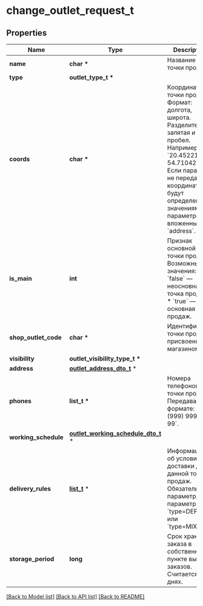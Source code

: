 # change_outlet_request_t

## Properties
Name | Type | Description | Notes
------------ | ------------- | ------------- | -------------
**name** | **char \*** | Название точки продаж.  | 
**type** | **outlet_type_t \*** |  | 
**coords** | **char \*** | Координаты точки продаж.  Формат: долгота, широта. Разделители: запятая и / или пробел. Например, &#x60;20.4522144, 54.7104264&#x60;.  Если параметр не передан, координаты будут определены по значениям параметров, вложенных в &#x60;address&#x60;.  | [optional] 
**is_main** | **int** | Признак основной точки продаж.  Возможные значения:  * &#x60;false&#x60; — неосновная точка продаж. * &#x60;true&#x60; — основная точка продаж.  | [optional] 
**shop_outlet_code** | **char \*** | Идентификатор точки продаж, присвоенный магазином. | [optional] 
**visibility** | **outlet_visibility_type_t \*** |  | [optional] 
**address** | [**outlet_address_dto_t**](outlet_address_dto.md) \* |  | 
**phones** | **list_t \*** | Номера телефонов точки продаж. Передавайте в формате: &#x60;+7 (999) 999-99-99&#x60;.  | 
**working_schedule** | [**outlet_working_schedule_dto_t**](outlet_working_schedule_dto.md) \* |  | 
**delivery_rules** | [**list_t**](outlet_delivery_rule_dto.md) \* | Информация об условиях доставки для данной точки продаж.  Обязательный параметр, если параметр &#x60;type&#x3D;DEPOT&#x60; или &#x60;type&#x3D;MIXED&#x60;.  | [optional] 
**storage_period** | **long** | Срок хранения заказа в собственном пункте выдачи заказов. Считается в днях. | [optional] 

[[Back to Model list]](../README.md#documentation-for-models) [[Back to API list]](../README.md#documentation-for-api-endpoints) [[Back to README]](../README.md)


